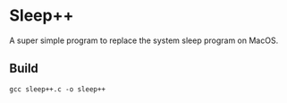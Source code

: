# Sleep++
A super simple program to replace the system sleep program on MacOS. 

## Build
`gcc sleep++.c -o sleep++`